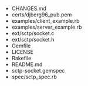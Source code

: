 * CHANGES.md
* certs/djberg96_pub.pem
* examples/client_example.rb
* examples/server_example.rb
* ext/sctp/socket.c
* ext/sctp/socket.h
* Gemfile
* LICENSE
* Rakefile
* README.md
* sctp-socket.gemspec
* spec/sctp_spec.rb
